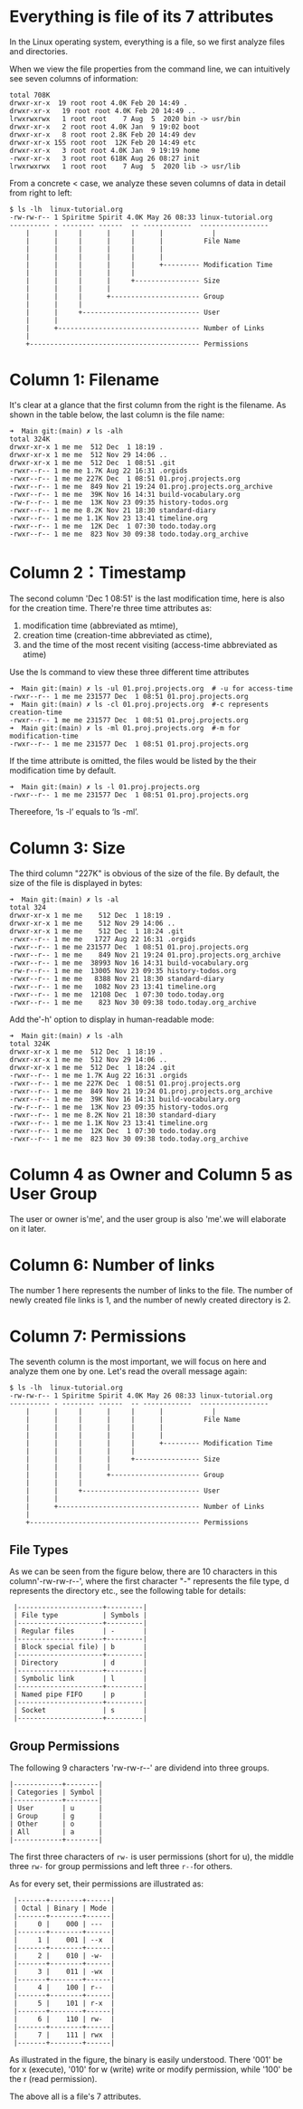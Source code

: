 # Everything is file of its 7 attributes

In the Linux operating system, everything is a file, so we first analyze files and directories.

When we view the file properties from the command line, we can intuitively see seven columns of information:

``` shell 
total 708K
drwxr-xr-x  19 root root 4.0K Feb 20 14:49 .
drwxr-xr-x 	 19 root root 4.0K Feb 20 14:49 ..
lrwxrwxrwx   1 root root    7 Aug  5  2020 bin -> usr/bin
drwxr-xr-x   2 root root 4.0K Jan  9 19:02 boot
drwxr-xr-x   8 root root 2.8K Feb 20 14:49 dev
drwxr-xr-x 155 root root  12K Feb 20 14:49 etc
drwxr-xr-x   3 root root 4.0K Jan  9 19:19 home
-rwxr-xr-x   3 root root 618K Aug 26 08:27 init
lrwxrwxrwx   1 root root    7 Aug  5  2020 lib -> usr/lib
```

From a concrete < case, we analyze these seven columns of data in detail from right to left:

``` shell
$ ls -lh  linux-tutorial.org
-rw-rw-r-- 1 Spiritme Spirit 4.0K May 26 08:33 linux-tutorial.org
---------- - -------- ------  -- ------------  -----------------
    |      |     |      |     |      |            |
    |      |     |      |     |      |          File Name
    |      |     |      |     |      |
    |      |     |      |     |      |
    |      |     |      |     |      +--------- Modification Time
    |      |     |      |     |
    |      |     |      |     +---------------- Size
    |      |     |      |
    |      |     |      +---------------------- Group
    |      |     |
    |      |     +----------------------------- User 
    |      |
    |      +----------------------------------- Number of Links
    |
    +------------------------------------------ Permissions
```


# Column 1: Filename

It's clear at a glance that the first column from the right is the filename. As shown in the table  below, the last column is the file name:

```
➜  Main git:(main) ✗ ls -alh
total 324K
drwxr-xr-x 1 me me  512 Dec  1 18:19 .
drwxr-xr-x 1 me me  512 Nov 29 14:06 ..
drwxr-xr-x 1 me me  512 Dec  1 08:51 .git
-rwxr--r-- 1 me me 1.7K Aug 22 16:31 .orgids
-rwxr--r-- 1 me me 227K Dec  1 08:51 01.proj.projects.org
-rwxr--r-- 1 me me  849 Nov 21 19:24 01.proj.projects.org_archive
-rwxr--r-- 1 me me  39K Nov 16 14:31 build-vocabulary.org
-rw-r--r-- 1 me me  13K Nov 23 09:35 history-todos.org
-rwxr--r-- 1 me me 8.2K Nov 21 18:30 standard-diary
-rwxr--r-- 1 me me 1.1K Nov 23 13:41 timeline.org
-rwxr--r-- 1 me me  12K Dec  1 07:30 todo.today.org
-rwxr--r-- 1 me me  823 Nov 30 09:38 todo.today.org_archive
```

# Column 2：Timestamp 

The second column 'Dec 1 08:51' is the last modification time,  here is also for the  creation time. There're three time attributes as: 
1) modification time (abbreviated as mtime), 
2) creation time (creation-time abbreviated as ctime), 
3) and the time of the most recent visiting (access-time abbreviated as atime)

Use the ls command to view these three different time attributes

```
➜  Main git:(main) ✗ ls -ul 01.proj.projects.org  # -u for access-time
-rwxr--r-- 1 me me 231577 Dec  1 08:51 01.proj.projects.org
➜  Main git:(main) ✗ ls -cl 01.proj.projects.org  #-c represents creation-time 
-rwxr--r-- 1 me me 231577 Dec  1 08:51 01.proj.projects.org
➜  Main git:(main) ✗ ls -ml 01.proj.projects.org  #-m for modification-time 
-rwxr--r-- 1 me me 231577 Dec  1 08:51 01.proj.projects.org
```

If the time attribute is omitted, the files would be listed by the their modification time by default.

```
➜  Main git:(main) ✗ ls -l 01.proj.projects.org
-rwxr--r-- 1 me me 231577 Dec  1 08:51 01.proj.projects.org
```

Thereefore, ‘ls -l’ equals to ‘ls -ml’.

# Column 3: Size 

The third column "227K" is obvious of the size of the file. By default, the size of the file is displayed in bytes:

```
➜  Main git:(main) ✗ ls -al
total 324
drwxr-xr-x 1 me me    512 Dec  1 18:19 .
drwxr-xr-x 1 me me    512 Nov 29 14:06 ..
drwxr-xr-x 1 me me    512 Dec  1 18:24 .git
-rwxr--r-- 1 me me   1727 Aug 22 16:31 .orgids
-rwxr--r-- 1 me me 231577 Dec  1 08:51 01.proj.projects.org
-rwxr--r-- 1 me me    849 Nov 21 19:24 01.proj.projects.org_archive
-rwxr--r-- 1 me me  38993 Nov 16 14:31 build-vocabulary.org
-rw-r--r-- 1 me me  13005 Nov 23 09:35 history-todos.org
-rwxr--r-- 1 me me   8388 Nov 21 18:30 standard-diary
-rwxr--r-- 1 me me   1082 Nov 23 13:41 timeline.org
-rwxr--r-- 1 me me  12108 Dec  1 07:30 todo.today.org
-rwxr--r-- 1 me me    823 Nov 30 09:38 todo.today.org_archive
```

Add the'-h' option to display in human-readable mode:

```
➜  Main git:(main) ✗ ls -alh
total 324K
drwxr-xr-x 1 me me  512 Dec  1 18:19 .
drwxr-xr-x 1 me me  512 Nov 29 14:06 ..
drwxr-xr-x 1 me me  512 Dec  1 18:24 .git
-rwxr--r-- 1 me me 1.7K Aug 22 16:31 .orgids
-rwxr--r-- 1 me me 227K Dec  1 08:51 01.proj.projects.org
-rwxr--r-- 1 me me  849 Nov 21 19:24 01.proj.projects.org_archive
-rwxr--r-- 1 me me  39K Nov 16 14:31 build-vocabulary.org
-rw-r--r-- 1 me me  13K Nov 23 09:35 history-todos.org
-rwxr--r-- 1 me me 8.2K Nov 21 18:30 standard-diary
-rwxr--r-- 1 me me 1.1K Nov 23 13:41 timeline.org
-rwxr--r-- 1 me me  12K Dec  1 07:30 todo.today.org
-rwxr--r-- 1 me me  823 Nov 30 09:38 todo.today.org_archive
```

# Column 4 as Owner and Column 5 as User Group

The user or owner is'me', and the user group is also 'me'.we will elaborate on it later.

# Column 6: Number of links

The number 1 here represents the number of links to the file. The number of newly created file links is 1, and the number of newly created directory  is 2.

# Column 7: Permissions

The seventh column is the most important, we will focus on here and analyze them one by one. Let's read the overall message again:

``` shell
$ ls -lh  linux-tutorial.org
-rw-rw-r-- 1 Spiritme Spirit 4.0K May 26 08:33 linux-tutorial.org
---------- - -------- ------  -- ------------  -----------------
    |      |     |      |     |      |            |
    |      |     |      |     |      |          File Name
    |      |     |      |     |      |
    |      |     |      |     |      |
    |      |     |      |     |      +--------- Modification Time
    |      |     |      |     |
    |      |     |      |     +---------------- Size
    |      |     |      |
    |      |     |      +---------------------- Group
    |      |     |
    |      |     +----------------------------- User 
    |      |
    |      +----------------------------------- Number of Links
    |
    +------------------------------------------ Permissions
```

## File Types

As we can be seen from the figure below, there are 10 characters in this column'-rw-rw-r--', where the first character "-" represents the file type, d represents the directory etc., see the following table for details:

``` shell 
 |---------------------+---------|
 | File type           | Symbols |
 |---------------------+---------|
 | Regular files       | -       |
 |---------------------+---------|
 | Block special file) | b       |
 |---------------------+---------|
 | Directory           | d       |
 |---------------------+---------|
 | Symbolic link       | l       |
 |---------------------+---------|
 | Named pipe FIFO     | p       |
 |---------------------+---------|
 | Socket              | s       |
 |---------------------+---------|
```

## Group Permissions

The following 9 characters 'rw-rw-r--' are dividend into three groups. 

```
|------------+--------|
| Categories | Symbol |
|------------+--------|
| User       | u      |
| Group      | g      |
| Other      | o      |
| All        | a      |
|------------+--------|
```

The first three characters of `rw-` is user permissions (short for u), the middle three `rw-` for group permissions and left three  `r--`for others.

As for every set, their permissions are illustrated as:

``` shell  
 |-------+--------+------|
 | Octal | Binary | Mode |
 |-------+--------+------|
 |     0 |    000 | ---  |
 |-------+--------+------|
 |     1 |    001 | --x  |
 |-------+--------+------|
 |     2 |    010 | -w-  |
 |-------+--------+------|
 |     3 |    011 | -wx  |
 |-------+--------+------|
 |     4 |    100 | r--  |
 |-------+--------+------|
 |     5 |    101 | r-x  |
 |-------+--------+------|
 |     6 |    110 | rw-  |
 |-------+--------+------|
 |     7 |    111 | rwx  |
 |-------+--------+------|
```

As illustrated in the  figure, the binary is easily understood. There '001' be for x (execute), '010' for w (write) write or modify permission, while  '100' be the r (read permission).

The above all is a file's 7 attributes.
